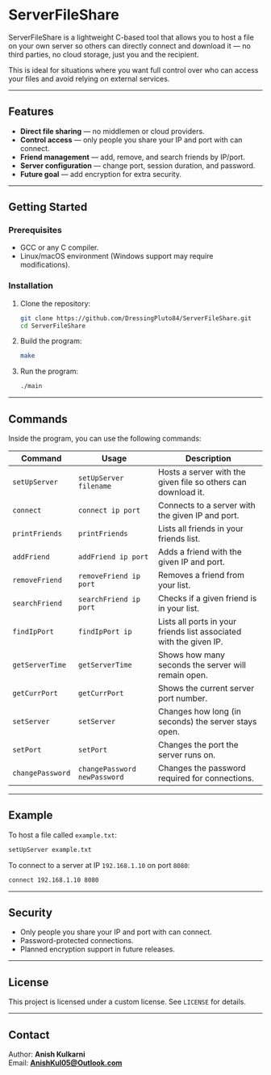 # ServerFileShare

ServerFileShare is a lightweight C-based tool that allows you to host a file on your own server so others can directly connect and download it — no third parties, no cloud storage, just you and the recipient.  

This is ideal for situations where you want full control over who can access your files and avoid relying on external services.

---

## Features
- **Direct file sharing** — no middlemen or cloud providers.
- **Control access** — only people you share your IP and port with can connect.
- **Friend management** — add, remove, and search friends by IP/port.
- **Server configuration** — change port, session duration, and password.
- **Future goal** — add encryption for extra security.

---

## Getting Started

### Prerequisites
- GCC or any C compiler.
- Linux/macOS environment (Windows support may require modifications).

### Installation
1. Clone the repository:
   ```bash
   git clone https://github.com/DressingPluto84/ServerFileShare.git
   cd ServerFileShare
   ```
2. Build the program:
   ```bash
   make
   ```

3. Run the program:
   ```bash
   ./main
   ```

---

## Commands

Inside the program, you can use the following commands:

| Command | Usage | Description |
|---------|-------|-------------|
| `setUpServer` | `setUpServer filename` | Hosts a server with the given file so others can download it. |
| `connect` | `connect ip port` | Connects to a server with the given IP and port. |
| `printFriends` | `printFriends` | Lists all friends in your friends list. |
| `addFriend` | `addFriend ip port` | Adds a friend with the given IP and port. |
| `removeFriend` | `removeFriend ip port` | Removes a friend from your list. |
| `searchFriend` | `searchFriend ip port` | Checks if a given friend is in your list. |
| `findIpPort` | `findIpPort ip` | Lists all ports in your friends list associated with the given IP. |
| `getServerTime` | `getServerTime` | Shows how many seconds the server will remain open. |
| `getCurrPort` | `getCurrPort` | Shows the current server port number. |
| `setServer` | `setServer` | Changes how long (in seconds) the server stays open. |
| `setPort` | `setPort` | Changes the port the server runs on. |
| `changePassword` | `changePassword newPassword` | Changes the password required for connections. |

---

## Example

To host a file called `example.txt`:
```bash
setUpServer example.txt
```

To connect to a server at IP `192.168.1.10` on port `8080`:
```bash
connect 192.168.1.10 8080
```

---

## Security
- Only people you share your IP and port with can connect.
- Password-protected connections.
- Planned encryption support in future releases.

---

## License
This project is licensed under a custom license. See `LICENSE` for details.

---

## Contact
Author: **Anish Kulkarni**  
Email: **AnishKul05@Outlook.com**

